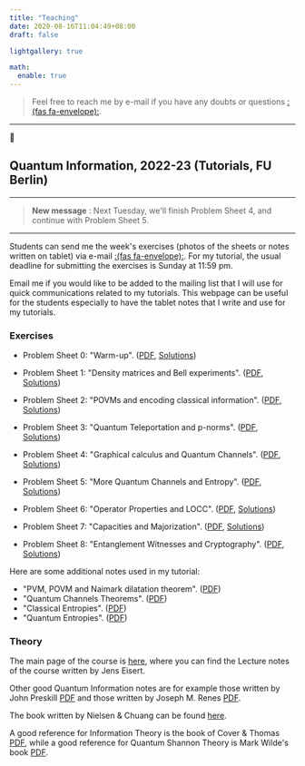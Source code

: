 ```yaml
---
title: "Teaching"
date: 2020-08-16T11:04:49+08:00
draft: false

lightgallery: true

math:
  enable: true
---
```


>  Feel free to reach me by e-mail if you have any doubts or questions [:(fas fa-envelope):](mailto:antoniomele.p@gmail.com).

---




## Quantum Information, 2022-23 (Tutorials, FU Berlin)

---

>  **New message** : Next Tuesday, we'll finish Problem Sheet 4, and continue with Problem Sheet 5. 

---
Students can send me the week's exercises (photos of the sheets or notes written on tablet) via e-mail [:(fas fa-envelope):](mailto:antoniomele.p@gmail.com). For my tutorial, the usual deadline for submitting the exercises is Sunday at 11:59 pm.
 
Email me if you would like to be added to the mailing list that I will use for quick communications related to my tutorials.
This webpage can be useful for the students especially to have the tablet notes that I write and use for my tutorials.




### Exercises 

*  Problem Sheet 0: "Warm-up". ([PDF](/documents/problem00.pdf), [Solutions](/documents/Solutions_problem00_Mele.pdf))

*  Problem Sheet 1: "Density matrices and Bell experiments". ([PDF](/documents/problem01.pdf), [Solutions](/documents/Solutions_problem01_Mele.pdf))

*  Problem Sheet 2: "POVMs and encoding classical information". ([PDF](/documents/problem02.pdf), [Solutions](/documents/Solutions_problem02_Mele.pdf))

*  Problem Sheet 3: "Quantum Teleportation and p-norms". ([PDF](/documents/problem03.pdf), [Solutions](/documents/Solutions_problem03_Mele.pdf))

*  Problem Sheet 4: "Graphical calculus and Quantum Channels". ([PDF](/documents/problem04.pdf), [Solutions](/documents/Solutions_problem04_Mele.pdf))

*  Problem Sheet 5: "More Quantum Channels and Entropy". ([PDF](/documents/problem05.pdf), [Solutions](/documents/Solutions_problem05_Mele.pdf))

*  Problem Sheet 6: "Operator Properties and LOCC". ([PDF](/documents/problem06.pdf), [Solutions](/documents/Solutions_problem06_Mele.pdf))

*  Problem Sheet 7: "Capacities and Majorization". ([PDF](/documents/problem07.pdf), [Solutions](/documents/Solutions_problem07_Mele.pdf))

*  Problem Sheet 8: "Entanglement Witnesses and Cryptography". ([PDF](/documents/problem08.pdf), [Solutions](/documents/Solutions_problem08_Mele.pdf))

Here are some additional notes used in my tutorial:

* "PVM, POVM and Naimark dilatation theorem". ([PDF](/documents/POVM.pdf))
* "Quantum Channels Theorems". ([PDF](/documents/Qchannel.pdf))
* "Classical Entropies". ([PDF](/documents/Classical_InfoTheory_Mele.pdf))
* "Quantum Entropies". ([PDF](/documents/QuantumEntropies_Mele.pdf))

### Theory

The main page of the course is [here](https://www.physik.fu-berlin.de/en/einrichtungen/ag/ag-eisert/teaching/ws22-23/index.html), where you can find the Lecture notes of the course written by Jens Eisert.
 
Other good Quantum Information notes are for example those written by John Preskill [PDF](http://theory.caltech.edu/~preskill/ph219/index.html#lecture) and those written by Joseph M. Renes [PDF](https://edu.itp.phys.ethz.ch/hs15/QIT/renes_lecture_notes14.pdf).

The book written by Nielsen & Chuang can be found [here](http://mmrc.amss.cas.cn/tlb/201702/W020170224608149940643.pdf). 

A good reference for Information Theory is the book of Cover & Thomas [PDF](http://staff.ustc.edu.cn/~cgong821/Wiley.Interscience.Elements.of.Information.Theory.Jul.2006.eBook-DDU.pdf), while a good reference for Quantum Shannon Theory is Mark Wilde's book [PDF](https://arxiv.org/pdf/1106.1445.pdf). 


